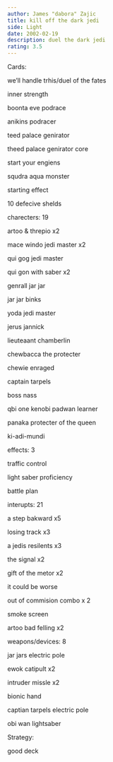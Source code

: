 ```yaml
---
author: James "dabora" Zajic
title: kill off the dark jedi
side: Light
date: 2002-02-19
description: duel the dark jedi
rating: 3.5
---
```

Cards: 

we’ll handle trhis/duel of the fates
inner strength
boonta eve podrace
anikins podracer
teed palace genirator
theed palace genirator core
start your engiens
squdra aqua monster
starting effect
10 defecive shelds

charecters: 19
artoo & threpio x2
mace windo jedi master x2
qui gog jedi master
qui gon with saber x2
genrall jar jar
jar jar binks
yoda jedi master
jerus jannick
lieuteaant chamberlin
chewbacca the protecter
chewie enraged
captain tarpels
boss nass
qbi one kenobi padwan learner
panaka protecter of the queen
ki-adi-mundi

effects: 3
traffic control
light saber proficiency
battle plan

interupts: 21
a step bakward x5
losing track x3
a jedis resilents x3
the signal x2
gift of the metor x2
it could be worse
out of commision combo x 2
smoke screen
artoo bad felling x2

weapons/devices: 8
jar jars electric pole
ewok catipult x2
intruder missle x2
bionic hand 
captian tarpels electric pole
obi wan lightsaber



Strategy: 

good deck 